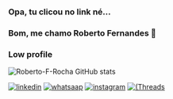 ### Opa, tu clicou no link né...
### Bom, me chamo Roberto Fernandes 🙂

### Low profile

![Roberto-F-Rocha GitHub stats](https://github-readme-stats.vercel.app/api?username=Roberto-F-Rocha&show_icons=true&theme=tokyonight)

[![linkedin](https://img.shields.io/badge/LinkedIn-0077B5?style=for-the-badge&logo=linkedin&logoColor=white)](https://linkedin.com/in/roberto-fernandes-598a12261) 
[![whatsaap](https://img.shields.io/badge/WhatsApp-25D366?style=for-the-badge&logo=whatsapp&logoColor=white)](https://wa.me/qr/O2WNAY3JVBF2K1) 
[![instagram](https://img.shields.io/badge/Instagram-E4405F?style=for-the-badge&logo=instagram&logoColor=white)](https://instgram.com/roberto_f.rocha)
[![(Threads](https://img.shields.io/badge/Threads-100000?style=for-the-badge&logo=&logoColor=white)](https://www.threads.net/@roberto_f.rocha) 

